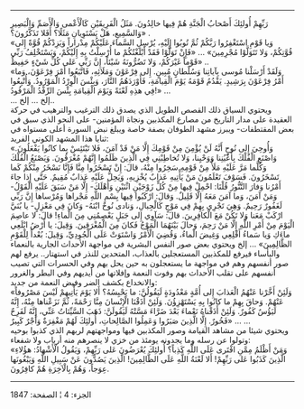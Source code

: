 ------------------------------------------------------------------------

رَبِّهِمْ أُولئِكَ أَصْحابُ الْجَنَّةِ هُمْ فِيها خالِدُونَ. مَثَلُ الْفَرِيقَيْنِ كَالْأَعْمى وَالْأَصَمِّ
وَالْبَصِيرِ وَالسَّمِيعِ، هَلْ يَسْتَوِيانِ مَثَلًا؟ أَفَلا تَذَكَّرُونَ؟» .  
«وَيا قَوْمِ اسْتَغْفِرُوا رَبَّكُمْ ثُمَّ تُوبُوا إِلَيْهِ، يُرْسِلِ السَّماءَ عَلَيْكُمْ مِدْراراً وَيَزِدْكُمْ
قُوَّةً إِلى قُوَّتِكُمْ، وَلا تَتَوَلَّوْا مُجْرِمِينَ» ... «فَإِنْ تَوَلَّوْا فَقَدْ أَبْلَغْتُكُمْ ما أُرْسِلْتُ بِهِ
إِلَيْكُمْ، وَيَسْتَخْلِفُ رَبِّي قَوْماً غَيْرَكُمْ، وَلا تَضُرُّونَهُ شَيْئاً، إِنَّ رَبِّي عَلى كُلِّ شَيْءٍ حَفِيظٌ»
..  
«وَلَقَدْ أَرْسَلْنا مُوسى بِآياتِنا وَسُلْطانٍ مُبِينٍ. إِلى فِرْعَوْنَ وَمَلَائِهِ، فَاتَّبَعُوا أَمْرَ
فِرْعَوْنَ، وَما أَمْرُ فِرْعَوْنَ بِرَشِيدٍ. يَقْدُمُ قَوْمَهُ يَوْمَ الْقِيامَةِ، فَأَوْرَدَهُمُ النَّارَ، وَبِئْسَ
الْوِرْدُ الْمَوْرُودُ. وَأُتْبِعُوا فِي هذِهِ لَعْنَةً وَيَوْمَ الْقِيامَةِ بِئْسَ الرِّفْدُ الْمَرْفُودُ!»
...  
... إلخ ... إلخ..  
ويحتوي السياق ذلك القصص الطويل الذي يصدق ذلك الترغيب والترهيب في حركة
العقيدة على مدار التاريخ من مصارع المكذبين ونجاة المؤمنين- على النحو
الذي سبق في بعض المقتطفات- ويبرز مشهد الطوفان بصفة خاصة ويبلغ نبض السورة
أعلى مستواه في ثنايا هذا المشهد الكوني الفريد:  
«وَأُوحِيَ إِلى نُوحٍ أَنَّهُ لَنْ يُؤْمِنَ مِنْ قَوْمِكَ إِلَّا مَنْ قَدْ آمَنَ، فَلا تَبْتَئِسْ بِما كانُوا
يَفْعَلُونَ. وَاصْنَعِ الْفُلْكَ بِأَعْيُنِنا وَوَحْيِنا، وَلا تُخاطِبْنِي فِي الَّذِينَ ظَلَمُوا إِنَّهُمْ
مُغْرَقُونَ. وَيَصْنَعُ الْفُلْكَ وَكُلَّما مَرَّ عَلَيْهِ مَلَأٌ مِنْ قَوْمِهِ سَخِرُوا مِنْهُ، قالَ: إِنْ تَسْخَرُوا
مِنَّا فَإِنَّا نَسْخَرُ مِنْكُمْ كَما تَسْخَرُونَ. فَسَوْفَ تَعْلَمُونَ مَنْ يَأْتِيهِ عَذابٌ يُخْزِيهِ، وَيَحِلُّ
عَلَيْهِ عَذابٌ مُقِيمٌ. حَتَّى إِذا جاءَ أَمْرُنا وَفارَ التَّنُّورُ قُلْنَا: احْمِلْ فِيها مِنْ كُلٍّ
زَوْجَيْنِ اثْنَيْنِ وَأَهْلَكَ- إِلَّا مَنْ سَبَقَ عَلَيْهِ الْقَوْلُ- وَمَنْ آمَنَ، وَما آمَنَ مَعَهُ إِلَّا قَلِيلٌ.
وَقالَ: ارْكَبُوا فِيها بِسْمِ اللَّهِ مَجْراها وَمُرْساها إِنَّ رَبِّي لَغَفُورٌ رَحِيمٌ. وَهِيَ تَجْرِي
بِهِمْ فِي مَوْجٍ كَالْجِبالِ، وَنادى نُوحٌ ابْنَهُ- وَكانَ فِي مَعْزِلٍ- يا بُنَيَّ ارْكَبْ مَعَنا وَلا
تَكُنْ مَعَ الْكافِرِينَ. قالَ: سَآوِي إِلى جَبَلٍ يَعْصِمُنِي مِنَ الْماءِ! قالَ: لا عاصِمَ الْيَوْمَ
مِنْ أَمْرِ اللَّهِ إِلَّا مَنْ رَحِمَ، وَحالَ بَيْنَهُمَا الْمَوْجُ فَكانَ مِنَ الْمُغْرَقِينَ. وَقِيلَ: يا أَرْضُ
ابْلَعِي ماءَكِ وَيا سَماءُ أَقْلِعِي وَغِيضَ الْماءُ، وَقُضِيَ الْأَمْرُ وَاسْتَوَتْ عَلَى الْجُودِيِّ،
وَقِيلَ: بُعْداً لِلْقَوْمِ الظَّالِمِينَ» ... إلخ ويحتوي بعض صور النفس البشرية في
مواجهة الأحداث الجارية بالنعماء والبأساء فيرفع للمكذبين المستعجلين
بالعذاب، المتحدين للنذر في استهتار.. يرفع لهم صور أنفسهم وهم في مواجهة
ما يستعجلون به حين يحل بهم وفي الحسرات التي تصيب أنفسهم على تقلب الأحداث
بهم وفوت النعمة وإفلاتها من أيديهم وفي البطر والغرور والانخداع بكشف الضر
وفيض النعمة من جديد:  
«وَلَئِنْ أَخَّرْنا عَنْهُمُ الْعَذابَ إِلى أُمَّةٍ مَعْدُودَةٍ لَيَقُولُنَّ: ما يَحْبِسُهُ؟ أَلا يَوْمَ يَأْتِيهِمْ
لَيْسَ مَصْرُوفاً عَنْهُمْ. وَحاقَ بِهِمْ ما كانُوا بِهِ يَسْتَهْزِؤُنَ. وَلَئِنْ أَذَقْنَا الْإِنْسانَ مِنَّا
رَحْمَةً، ثُمَّ نَزَعْناها مِنْهُ، إِنَّهُ لَيَؤُسٌ كَفُورٌ. وَلَئِنْ أَذَقْناهُ نَعْماءَ بَعْدَ ضَرَّاءَ مَسَّتْهُ
لَيَقُولَنَّ: ذَهَبَ السَّيِّئاتُ عَنِّي، إِنَّهُ لَفَرِحٌ فَخُورٌ. إِلَّا الَّذِينَ صَبَرُوا وَعَمِلُوا الصَّالِحاتِ،
أُولئِكَ لَهُمْ مَغْفِرَةٌ وَأَجْرٌ كَبِيرٌ» ... ...  
ويحتوي شيئا من مشاهد القيامة وصور المكذبين فيها ومواجهتهم لربهم الذي
كذبوا بوحيه وتولوا عن رسله وما يجدونه يومئذ من خزي لا ينصرهم منه أرباب
ولا شفعاء:  
«وَمَنْ أَظْلَمُ مِمَّنِ افْتَرى عَلَى اللَّهِ كَذِباً؟ أُولئِكَ يُعْرَضُونَ عَلى رَبِّهِمْ، وَيَقُولُ الْأَشْهادُ:
هؤُلاءِ الَّذِينَ كَذَبُوا عَلى رَبِّهِمْ! أَلا لَعْنَةُ اللَّهِ عَلَى الظَّالِمِينَ! الَّذِينَ يَصُدُّونَ عَنْ
سَبِيلِ اللَّهِ وَيَبْغُونَها عِوَجاً، وَهُمْ بِالْآخِرَةِ هُمْ كافِرُونَ.

------------------------------------------------------------------------

الجزء: 4 ¦ الصفحة: 1847
